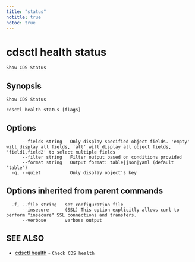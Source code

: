 ```yaml
---
title: "status"
notitle: true
notoc: true
---
```

# cdsctl health status

`Show CDS Status`

## Synopsis

`Show CDS Status`

```
cdsctl health status [flags]
```

## Options

```
      --fields string   Only display specified object fields. 'empty' will display all fields, 'all' will display all object fields, 'field1,field2' to select multiple fields
      --filter string   Filter output based on conditions provided
      --format string   Output format: table|json|yaml (default "table")
  -q, --quiet           Only display object's key
```

## Options inherited from parent commands

```
  -f, --file string   set configuration file
      --insecure      (SSL) This option explicitly allows curl to perform "insecure" SSL connections and transfers.
      --verbose       verbose output
```

## SEE ALSO

* [cdsctl health](/docs/components/cdsctl/health/)	 - `Check CDS health`

